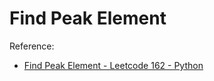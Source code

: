 # Find Peak Element

Reference:
* [Find Peak Element - Leetcode 162 - Python](https://www.youtube.com/watch?v=kMzJy9es7Hc)
